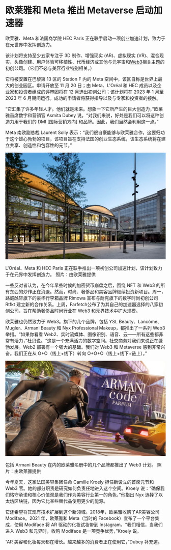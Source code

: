 # 欧莱雅和 Meta 推出 Metaverse 启动加速器




欧莱雅、Meta 和法国商学院 HEC Paris 正在联手启动一项创业加速计划，致力于在元世界中发挥创造力。

该计划将支持至少五家专注于 3D 制作、增强现实 (AR)、虚拟现实 (VR)、混合现实、头像创建、用户体验可移植性、代币经济或其他与元宇宙和[Web3](https://www.voguebusiness.com/technology/the-fashion-execs-guide-to-web3)相关主题的初创公司。（它们不必与美容行业特别相关。）

它将被安置在巴黎第 13 区的 Station F 内的 Meta 空间中，该区自称是世界上最大的创业园区。申请开放至 11 月 20 日；由 Meta、L'Oréal 和 HEC 成员以及企业家和投资者组成的评审团将在 12 月选出初创公司；该计划将在 2023 年 1 月至 2023 年 6 月期间运行。成功的申请者将获得指导以及与专家和投资者的接触。

“它汇集了许多年轻人才。他们就是未来。想象一下它所产生的巨大创造力，”欧莱雅首席数字和营销官 Asmita Dubey 说。“对我们来说，好处是我们可以将这种创造力用于我们的 DMI [国际营销方向] 和品牌。因此，我们当然会利用这一点。”

Meta 南欧副总裁 Laurent Solly 表示：“我们很自豪能够与欧莱雅合作，这要归功于这个雄心勃勃的项目，该项目旨在支持法国的创业生态系统，该生态系统将在建立共享、创造性和包容性的元节。”

![元宇宙](23.png)

L'Oréal、Meta 和 HEC Paris 正在联手推出一项初创公司加速计划，该计划致力于在元界中发挥创造力。 照片：由欧莱雅提供



一些反对者认为，在今年早些时候的加密货币崩盘之后，围绕 NFT 和 Web3 的所有东西的炒作正在消退。然而，时尚、奢侈品和美容品牌继续投资新项目。周一，路威酩轩旗下的豪华行李箱品牌 Rimowa 宣布与耐克旗下的数字时尚初创公司 Rtfkt 建立新的合作关系。上周，Farfetch公布了为其自己的加速器选择的八家初创公司，旨在帮助奢侈品时尚行业在 Web3 和元界技术中扩大规模。

欧莱雅也仍然致力于 Web3。旗下的几个品牌，包括 YSL Beauty、Lancôme、Mugler、Armani Beauty 和 Nyx Professional Makeup，都推出了一系列 Web3 举措。“如果你看看 Web2、实时流媒体、图像识别、语音、云——所有这些都非常有活力，”杜贝说。“这是一个充满活力的数字空间。社交商务对我们来说正在蓬勃发展。Web2 部署有一个强大的基础。我们对 Web3 和 Metaverse 感到非常兴奋。我们正在从 O+O（线上+线下）转向 O+O+O（线上+线下+链上）。”

![元宇宙](24.png)

包括 Armani Beauty 在内的欧莱雅名册中的几个品牌都推出了 Web3 计划。 照片：由欧莱雅提供



今年夏天，这家法国美容集团任命 Camille Kroely 担任新设立的首席元节和 Web3 官。她的部分职责是研究如何负责任地进入这个空间。Kroely 说：“确保我们恪守承诺和核心价值观是我们作为美容行业第一的角色，”他指出 Nyx 选择了以太坊区块链，因为它比某些替代品使用更少的能源。

它还希望将其现有技术扩展到这个新领域。2018年，欧莱雅收购了AR美容公司Modiface。2021 年，欧莱雅和 Meta（当时的 Facebook）宣布了一个平台集成，使用 Modiface 将 AR 驱动的化妆试妆带到 Instagram。“我们相信，当我们进入 Web3 和元界时，收购 Modiface 是一项竞争优势，”Kroely 说。

“AR 美容和化妆每天都在增长。越来越多的消费者正在使用它，”Dubey 补充道。
